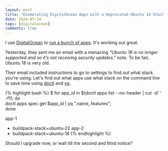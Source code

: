 ```yaml
---
layout: post
title: "Enumerating DigitalOcean Apps with a Deprecated Ubuntu 18 Stack"
date: 2024-07-24
tags: [digitalocean]
comments: true
---
```

I use [DigitalOcean](https://m.do.co/c/5b26011f9a9b) to [run a bunch of apps](https://code.dblock.org/2023/01/15/migrating-from-dokku-to-digital-ocean-apps.html). It's working out great. 

Yesterday, they sent me an email with a menacing _"Ubuntu 18 is no longer supported and so it’s not receiving security updates."_ note. To be fair, Ubuntu 18 is very old.

Their email included instructions to go to settings to find out what stack you're using. Let's find out what apps use what stack on the command line to save time using [doctl](https://docs.digitalocean.com/reference/doctl/) and [yq](https://github.com/mikefarah/yq).

{% highlight bash %}
$ for app_id in $(doctl apps list --no-header | cut -d' ' -f1); do \
    doctl apps spec get $app_id | yq ".name,.features"; \
    done

app-1
- buildpack-stack=ubuntu-22
app-2
- buildpack-stack=ubuntu-18
{% endhighlight %}

Should I upgrade now, or wait till the second and third notice?